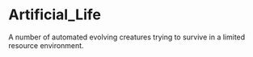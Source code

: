# Artificial_Life
A number of automated evolving creatures trying to survive in a limited resource environment.
